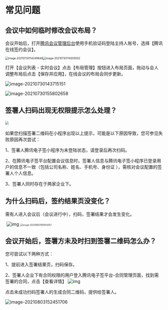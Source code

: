 # 常见问题

## 会议中如何临时修改会议布局？

会议开始后，打开[腾讯会议管理后台](https://meeting.tencent.com/user-center/user-meeting-list/processing)使用手机验证码登陆主持人账号，选择【腾讯在线签约会议】。

<img src="https://main.qcloudimg.com/raw/1aebc9e78ea79ef07ede48f9e1c90d0b.png" alt="image-20210730114249848" style="zoom:60%;" /><img src="https://main.qcloudimg.com/raw/9e5d4e9ca43dc4863febbb5c789d3b46.png" alt="image-20210730114305502" style="zoom:60%;" />

打开【会议列表 - 实时会议】点击【布局管理】按钮进入布局页面，拖动与会人调整布局后点击【保存并应用】，在线会议的布局会同步更新。

![image-20210730143715151](https://main.qcloudimg.com/raw/8f200418a4bd26efc06990c0862777cd.png)

![image-20210730155802658](https://main.qcloudimg.com/raw/07eb8e3b7c25513afac90f49476baa9a.jpg)



## 签署人扫码出现无权限提示怎么处理？

​      <img src="https://main.qcloudimg.com/raw/f55e197c889f1c783201b0bf143d749b.png" style="zoom:67%;" />

如果您扫描签署二维码在小程序出现以上提示，可能是以下原因导致，您可参见失败原因再次尝试：

1、签署人腾讯电子签小程序为未登陆状态，请登录后再次扫码。

2、在腾讯电子签平台配置会议信息时，签署人信息与腾讯电子签小程序已登录用户的信息不一致（包括公司名称、姓名、手机号、身份证 ），需核对会议配置的签署人个人信息。

3、签署人同时存在于两家企业下。



## 为什么扫码后，签约结果页没变化？

需有人进入会议后（会议进行中），扫码，签署结果才会发生变化。

​                 ![img](https://main.qcloudimg.com/raw/61b528b18f8f0358c147bc1338a40d64.png)                 <img src="https://main.qcloudimg.com/raw/097e6f71235037ee4a5127fb57c0de6c.png" alt="image-20210803105914357" style="zoom:50%;" />

## 会议开始后，签署方未及时扫到签署二维码怎么办？

您可尝试以下两种方式：

1、提前进入签署结果页，扫码保存。

2、签署人企业下有合同权限的用户登入腾讯电子签平台-合同管理页面，找到需签署的合同，点击【查看详情】   ![img](https://docimg3.docs.qq.com/image/gW2srA4u0q9kRz0AasBOEQ?w=2878&h=698)        

点击未成功扫码签署人的生成合同二维码，提供给签署人。

![image-20210803152451706](https://main.qcloudimg.com/raw/827fd2fd4643e0c8179f6f0b825ec6a4.png)
